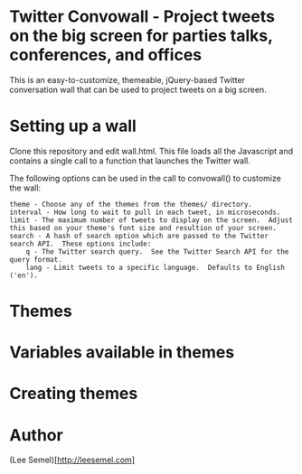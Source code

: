 # Twitter Convowall - Project tweets on the big screen for parties talks, conferences, and offices

This is an easy-to-customize, themeable, jQuery-based Twitter conversation wall that can be used to project tweets on a big screen.

# Setting up a wall

Clone this repository and edit wall.html.  This file loads all the Javascript and contains a single call to a function that launches the Twitter wall.

The following options can be used in the call to convowall() to customize the wall:

    theme - Choose any of the themes from the themes/ directory.
    interval - How long to wait to pull in each tweet, in microseconds.
    limit - The maximum number of tweets to display on the screen.  Adjust this based on your theme's font size and resultion of your screen.
    search - A hash of search option which are passed to the Twitter search API.  These options include:
        q - The Twitter search query.  See the Twitter Search API for the query format.
        lang - Limit tweets to a specific language.  Defaults to English ('en').

# Themes


# Variables available in themes


# Creating themes




# Author

(Lee Semel)[http://leesemel.com]



